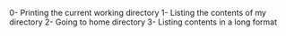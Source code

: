 0- Printing the current working directory
1- Listing the contents of my directory
2- Going to home directory
3- Listing contents in a long format
